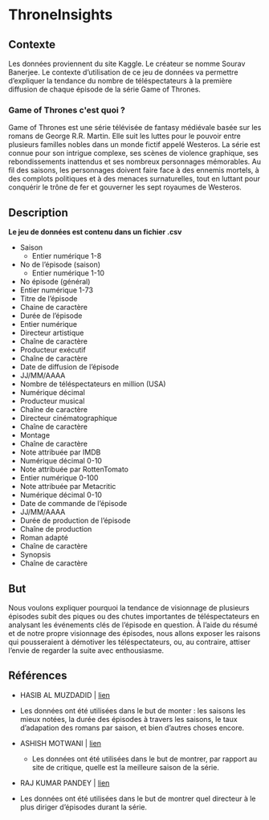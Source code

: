 # ThroneInsights


## Contexte
Les données proviennent du site Kaggle. Le créateur se nomme Sourav Banerjee. Le contexte d’utilisation de ce jeu de données va permettre d’expliquer la tendance du nombre de téléspectateurs à la première diffusion de chaque épisode de la série Game of Thrones.

### Game of Thrones c'est quoi ?
Game of Thrones est une série télévisée de fantasy médiévale basée sur les romans de George R.R. Martin. Elle suit les luttes pour le pouvoir entre plusieurs familles nobles dans un monde fictif appelé Westeros. La série est connue pour son intrigue complexe, ses scènes de violence graphique, ses rebondissements inattendus et ses nombreux personnages mémorables. Au fil des saisons, les personnages doivent faire face à des ennemis mortels, à des complots politiques et à des menaces surnaturelles, tout en luttant pour conquérir le trône de fer et gouverner les sept royaumes de Westeros.

## Description
**Le jeu de données est contenu dans un fichier .csv**

- Saison  
  - Entier numérique 1-8
- No de l’épisode (saison)
  - Entier numérique 1-10
-	No épisode (général)
  - Entier numérique 1-73
-	Titre de l’épisode
  - Chaine de caractère
-	Durée de l’épisode
  - Entier numérique
-	Directeur artistique
 -	Chaîne de caractère
-	Producteur exécutif 
  - Chaîne de caractère
-	Date de diffusion de l’épisode
  - JJ/MM/AAAA
-	Nombre de téléspectateurs en million (USA)
  - Numérique décimal
-	Producteur musical	
  - Chaîne de caractère
-	Directeur cinématographique
  - Chaîne de caractère
-	Montage
  - Chaîne de caractère
-	Note attribuée par IMDB
  - Numérique décimal 0-10
-	Note attribuée par RottenTomato
  - Entier numérique 0-100 
-	Note attribuée par Metacritic
  - Numérique décimal 0-10
-	Date de commande de l’épisode
  - JJ/MM/AAAA
-	Durée de production de l’épisode
  - Chaîne de production
-	Roman adapté
  - Chaîne de caractère
-	Synopsis
  - Chaîne de caractère

## But

Nous voulons expliquer pourquoi la tendance de visionnage de plusieurs épisodes subit des piques ou des chutes importantes de téléspectateurs en analysant les événements clés de l’épisode en question.
 À l’aide du résumé et de notre propre visionnage des épisodes, nous allons exposer les raisons qui pousseraient à démotiver les téléspectateurs, ou, au contraire, attiser l’envie de regarder la suite avec enthousiasme.  
## Références

-	HASIB AL MUZDADID | [lien](https://www.kaggle.com/code/hasibalmuzdadid/game-of-thrones-analysis)
  - Les données ont été utilisées dans le but de monter : les saisons les mieux notées, la durée des épisodes à travers les saisons, le taux d’adapation des romans par saison, et bien d’autres choses encore.
  
- ASHISH MOTWANI | [lien](https://www.kaggle.com/code/ashishmotwani/got-best-season-eda)
  - Les données ont été utilisées dans le but de montrer, par rapport au site de critique, quelle est la meilleure saison de la série.

-	RAJ KUMAR PANDEY | [lien](https://www.kaggle.com/code/rajkumarpandey02/games-of-thrones-eda)
  - Les données ont été utilisées dans le but de montrer quel directeur à le plus diriger d’épisodes durant la série. 

